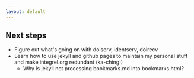 ```yaml
---
layout: default
---
```


## Next steps ##

 * Figure out what's going on with doiserv, identserv, doirecv
 * Learn how to use jekyll and github pages to maintain my personal
   stuff and make integrel.org redundant (ka-ching!)
   * Why is jekyll not processing bookmarks.md into bookmarks.html?
